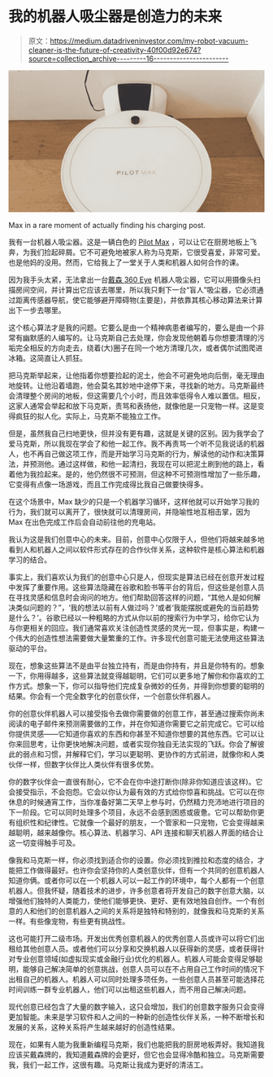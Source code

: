 # 我的机器人吸尘器是创造力的未来

> 原文：<https://medium.datadriveninvestor.com/my-robot-vacuum-cleaner-is-the-future-of-creativity-40f00d92e674?source=collection_archive---------16----------------------->

![](img/6af3a52cfaed7b3f437812213fd491f5.png)

Max in a rare moment of actually finding his charging post.

我有一台机器人吸尘器。这是一辆白色的 [Pilot Max](https://vimeo.com/134094372) ，可以让它在厨房地板上飞奔，为我们捡起碎屑。它不可避免地被家人称为马克斯，它很受喜爱，非常可爱。也是他妈的没用。然而，它给我上了一堂关于人类和机器人如何合作的课。

因为我手头太紧，无法拿出一台[戴森 360 Eye](http://www.dyson.co.uk/vacuum-cleaners/robot/dyson-360-eye.aspx) 机器人吸尘器，它可以用摄像头扫描房间空间，并计算出它应该去哪里，所以我只剩下一台“盲人”吸尘器，它必须通过距离传感器导航，使它能够避开障碍物(主要是)，并依靠其核心移动算法来计算出下一步去哪里。

这个核心算法才是我的问题。它要么是由一个精神病患者编写的，要么是由一个非常有幽默感的人编写的。让马克斯自己去处理，你会发现他朝着与你想要清理的污垢完全相反的方向走去，绕着(大)圈子在同一个地方清理几次，或者偶尔试图爬进冰箱。这简直让人抓狂。

把马克斯举起来，让他指着你想要捡起的泥土，他会不可避免地向后倒，毫无理由地旋转。让他沿着墙跑，他会莫名其妙地中途停下来，寻找新的地方。马克斯最终会清理整个房间的地板，但这需要几个小时，而且效率低得令人难以置信。相反，这家人通常会举起和放下马克斯，责骂和表扬他，就像他是一只宠物一样。这是变得疯狂的拟人化。实际上，马克斯不能独立工作。

但是，虽然我自己扫地更快，但并没有更有趣，这就是关键的区别。因为我学会了爱马克斯，所以我现在学会了和他一起工作。我不再责骂一个听不见我说话的机器人，也不再自己做这项工作，而是开始学习马克斯的行为，解读他的动作和决策算法，并预测他。通过这样做，和他一起清扫，我现在可以把泥土刷到他的路上，看着他为我捡起来。是的，他仍然很不可预测，但这种不可预测性增加了一些乐趣，它变得有点像一场游戏，而且工作完成得比我自己做要快得多。

在这个场景中，Max 缺少的只是一个机器学习循环，这样他就可以开始学习我的行为，我们就可以离开了，很快就可以清理房间，并隐喻性地互相击掌，因为 Max 在出色完成工作后会自动前往他的充电站。

我认为这是我们创意中心的未来。目前，创意中心仅限于人，但他们将越来越多地看到人和机器人之间以软件形式存在的合作伙伴关系，这种软件是核心算法和机器学习的结合。

事实上，我们喜欢认为我们的创意中心只是人，但现实是算法已经在创意开发过程中发挥了重要作用。这些算法隐藏在谷歌和脸书等平台的背后，但这些是创意人员在寻找灵感和信息时会询问的地方。他们帮助回答这样的问题，“其他人是如何解决类似问题的？”，‘我的想法以前有人做过吗？’或者‘我能摆脱或避免的当前趋势是什么？’。谷歌已经以一种粗略的方式从你以前的搜索行为中学习，给你它认为与你更相关的回应。我们通常喜欢关注创造性灵感的灵光一现，但事实是，构建一个伟大的创造性想法需要做大量繁重的工作。许多现代创意可能无法使用这些算法驱动的平台。

现在，想象这些算法不是由平台独立持有，而是由你持有，并且是你特有的。想象一下，你用得越多，这些算法就变得越聪明，它们可以更多地了解你和你喜欢的工作方式。想象一下，你可以指导他们完成复杂微妙的任务，并得到你想要的聪明的结果。你会有一个完全数字化的创意伙伴，一个创意伙伴机器人。

你的创意伙伴机器人可以接受指令去做你需要做的创意工作，甚至通过搜索你尚未阅读的电子邮件来预测需要做的工作，并在你知道你需要它之前完成它。它可以给你提供灵感——它知道你喜欢的东西和你甚至不知道你想要的其他东西。它可以让你来回思考，让你更快地解决问题，或者实现你独自无法实现的飞跃。你会了解彼此的弱点和习惯，并解释它们，学习以更聪明、更协作的方式前进，就像你和人类伙伴一样，但数字伙伴比人类伙伴有很多优势。

你的数字伙伴会一直很有耐心，它不会在你中途打断你(除非你知道应该这样)。它会接受指示，不会抱怨。它会以你认为最有效的方式给你惊喜和挑战。它可以在你休息的时候通宵工作，当你准备好第二天早上参与时，仍然精力充沛地进行项目的下一阶段。它可以同时处理多个项目，永远不会感到困惑或疲惫。它可以帮助你更有组织性和纪律性。它就像一个最好的朋友，一个管家和一只宠物，它会变得越来越聪明，越来越像你。核心算法、机器学习、API 连接和聊天机器人界面的结合让这一切变得触手可及。

像我和马克斯一样，你必须找到适合你的设置。你必须找到推拉和态度的结合，才能把工作做得最好。也许你会坚持你的人类创意伙伴，但有一个共同的创意机器人知道你俩。或者你可以在一个机器人可以一起工作的环境中，每个人都有一个创意机器人。但我怀疑，随着技术的进步，许多创意者将开发自己的数字创意大脑，以增强他们独特的人类能力，使他们能够更快、更好、更有效地独自创作。一个有创意的人和他们的创意机器人之间的关系将是独特和特别的，就像我和马克斯的关系一样。有些像宠物，有些更有挑战性。

这也可能打开二级市场。开发出优秀创意机器人的优秀创意人员或许可以将它们出租给其他创意人员。或者他们可以分享和交换机器人以获得新的灵感，或者获得针对专业创意领域(如虚拟现实或金融行业)优化的机器人。机器人可能会变得足够聪明，能够自己解决简单的创意挑战，创意人员可以在不占用自己工作时间的情况下出租自己的机器人。机器人可以同时处理多项任务。一些创意人员甚至可能选择花时间训练一群专业机器人，他们可以出租这些机器人，而不用自己解决问题。

现代创意已经包含了大量的数字输入，这只会增加，我们的创意数字服务只会变得更加智能。未来是学习软件和人之间的一种新的创造性伙伴关系，一种不断增长和发展的关系，这种关系将产生越来越好的创造性结果。

现在，如果有人能为我重新编程马克斯，我们也能把我的厨房地板弄好。我知道我应该买戴森牌的，我知道戴森牌的会更好，但它也会显得冷酷和独立。马克斯需要我，我们一起工作，这很有趣。马克斯让我成为更好的清洁工。